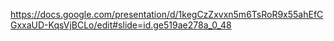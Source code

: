 https://docs.google.com/presentation/d/1kegCzZxvxn5m6TsRoR9x55ahEfCGxxaUD-KqsVjBCLo/edit#slide=id.ge519ae278a_0_48
